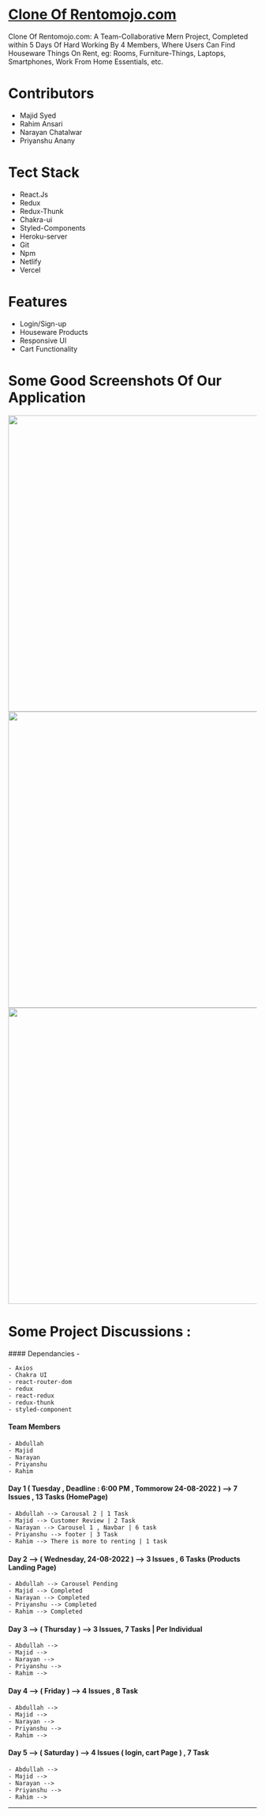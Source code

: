 <h1><a href="https://csb-v02nso.netlify.app/">Clone Of Rentomojo.com</a></h1>

<div>Clone Of Rentomojo.com: A Team-Collaborative Mern Project, Completed within 5 Days Of Hard Working By 4 Members, Where Users Can Find Houseware Things On Rent, eg: Rooms, Furniture-Things, Laptops, Smartphones, Work From Home Essentials, etc.</div>



<h1>Contributors</h1>
<ul>
<li>Majid Syed</li>
<li>Rahim Ansari</li>
<li>Narayan Chatalwar</li>
<li>Priyanshu Anany</li>



</ul>


<h1>Tect Stack</h1>

<ul>
<li>React.Js</li>
<li>Redux</li>
<li>Redux-Thunk</li>
<li>Chakra-ui</li>
<li>Styled-Components</li>
<li>Heroku-server</li>
<li>Git</li>
<li>Npm</li>
<li>Netlify</li>
<li>Vercel</li>
</ul>

<h1>Features</h1>

<ul>
<li>Login/Sign-up</li>
<li>Houseware Products</li>
<li>Responsive UI</li>
<li>Cart Functionality</li>
</ul>


<h1> Some Good Screenshots Of Our Application</h1>

<Img width="600px" src="https://madewithnetworkfra.fra1.digitaloceanspaces.com/spatie-space-production/20131/rentomojo-2.jpg" />
<Img width="600px" src="https://www.ourcities.in/wp-content/uploads/2021/06/rentomojo.jpg" />
<Img width="600px" src="https://www.rentomojo.com/public/images/mojowaiver/plans/plan__2.jpg" />










<h1>Some Project Discussions : </h1>
#### Dependancies -

    - Axios
    - Chakra UI
    - react-router-dom
    - redux
    - react-redux
    - redux-thunk
    - styled-component

#### Team Members

    - Abdullah
    - Majid
    - Narayan
    - Priyanshu
    - Rahim

#### Day 1 ( Tuesday ,  Deadline : 6:00 PM , Tommorow 24-08-2022 ) --> 7 Issues , 13 Tasks (HomePage)

    - Abdullah --> Carousal 2 | 1 Task 
    - Majid --> Customer Review | 2 Task 
    - Narayan --> Carousel 1 , Navbar | 6 task
    - Priyanshu --> footer | 3 Task
    - Rahim --> There is more to renting | 1 task

#### Day 2 --> ( Wednesday, 24-08-2022 ) --> 3 Issues , 6 Tasks (Products Landing Page)

    - Abdullah --> Carousel Pending
    - Majid --> Completed   
    - Narayan --> Completed
    - Priyanshu --> Completed
    - Rahim --> Completed

#### Day 3 --> ( Thursday ) --> 3 Issues, 7 Tasks | Per Individual 

    - Abdullah --> 
    - Majid --> 
    - Narayan --> 
    - Priyanshu --> 
    - Rahim --> 

#### Day 4 --> ( Friday ) --> 4 Issues , 8 Task

    - Abdullah --> 
    - Majid --> 
    - Narayan --> 
    - Priyanshu --> 
    - Rahim --> 

#### Day 5 --> ( Saturday ) --> 4 Issues ( login, cart Page  ) , 7 Task

    - Abdullah --> 
    - Majid --> 
    - Narayan --> 
    - Priyanshu --> 
    - Rahim --> 

<hr/>
